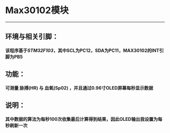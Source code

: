 # Max30102模块
---
## 环境与相关引脚：
#### 该程序基于*STM32F103*，其中SCL为PC12，SDA为PC11，MAX30102的INT引脚为PB5
## 功能：
#### 可测量 脉搏(HR) 与 血氧(Sp02) ，并且通过0.96寸OLED屏幕每秒显示数据
## 说明：
#### 其中数据的算法为每秒100次收集最后计算得到结果，因此OLED输出我设置为每秒刷新一次
